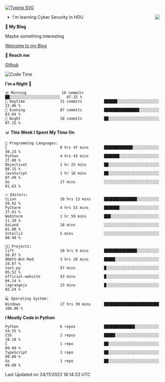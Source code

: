 [![Typing SVG](https://readme-typing-svg.herokuapp.com?font=Fira+Code&pause=1000&random=false&width=450&height=60&lines=Hello+%F0%9F%91%8B%F0%9F%8F%BB;I'm+JBNRZ)](https://git.io/typing-svg)

<a href="#">
  <img align="right" src="https://github-readme-stats.vercel.app/api?username=JBNRZ&show_icons=true&bg_color=15,f2f7fd,E0EAFC" />
</a>

- I'm learning Cyber Security in HDU

 **🌱 My Blog**

Maybe something interesting

[Welcome to my Blog](https://jbnrz.com.cn/)

 **💬 Reach me** 

[Github](https://github.com/JBNRZ)


<!--START_SECTION:waka-->
![Code Time](http://img.shields.io/badge/Code%20Time-111%20hrs%204%20mins-blue)

**I'm a Night 🦉** 

```text
🌞 Morning                10 commits          ██░░░░░░░░░░░░░░░░░░░░░░░   07.25 % 
🌆 Daytime                31 commits          ██████░░░░░░░░░░░░░░░░░░░   22.46 % 
🌃 Evening                87 commits          ████████████████░░░░░░░░░   63.04 % 
🌙 Night                  10 commits          ██░░░░░░░░░░░░░░░░░░░░░░░   07.25 % 
```


📊 **This Week I Spent My Time On** 

```text
💬 Programming Languages: 
C                        8 hrs 47 mins       █████████████░░░░░░░░░░░░   50.23 % 
Python                   4 hrs 43 mins       ███████░░░░░░░░░░░░░░░░░░   27.00 % 
ObjectiveC               1 hr 25 mins        ██░░░░░░░░░░░░░░░░░░░░░░░   08.15 % 
JavaScript               1 hr 18 mins        ██░░░░░░░░░░░░░░░░░░░░░░░   07.49 % 
Go                       17 mins             ░░░░░░░░░░░░░░░░░░░░░░░░░   01.63 % 

🔥 Editors: 
CLion                    10 hrs 13 mins      ███████████████░░░░░░░░░░   58.42 % 
PyCharm                  4 hrs 53 mins       ███████░░░░░░░░░░░░░░░░░░   27.91 % 
WebStorm                 1 hr 59 mins        ███░░░░░░░░░░░░░░░░░░░░░░   11.39 % 
GoLand                   18 mins             ░░░░░░░░░░░░░░░░░░░░░░░░░   01.80 % 
IntelliJ                 5 mins              ░░░░░░░░░░░░░░░░░░░░░░░░░   00.49 % 

🐱‍💻 Projects: 
lift                     10 hrs 9 mins       ███████████████░░░░░░░░░░   58.07 % 
0RAYS-Bot-Red            3 hrs 28 mins       █████░░░░░░░░░░░░░░░░░░░░   19.87 % 
test.py                  57 mins             █░░░░░░░░░░░░░░░░░░░░░░░░   05.52 % 
official-website         43 mins             █░░░░░░░░░░░░░░░░░░░░░░░░   04.14 % 
lagrangejs               23 mins             █░░░░░░░░░░░░░░░░░░░░░░░░   02.24 % 

💻 Operating System: 
Windows                  17 hrs 30 mins      █████████████████████████   100.00 % 
```

**I Mostly Code in Python** 

```text
Python                   6 repos             ██████████████░░░░░░░░░░░   54.55 % 
CSS                      2 repos             █████░░░░░░░░░░░░░░░░░░░░   18.18 % 
C                        1 repo              ██░░░░░░░░░░░░░░░░░░░░░░░   09.09 % 
TypeScript               1 repo              ██░░░░░░░░░░░░░░░░░░░░░░░   09.09 % 
Go                       1 repo              ██░░░░░░░░░░░░░░░░░░░░░░░   09.09 % 
```




 Last Updated on 24/11/2023 18:14:33 UTC
<!--END_SECTION:waka-->
